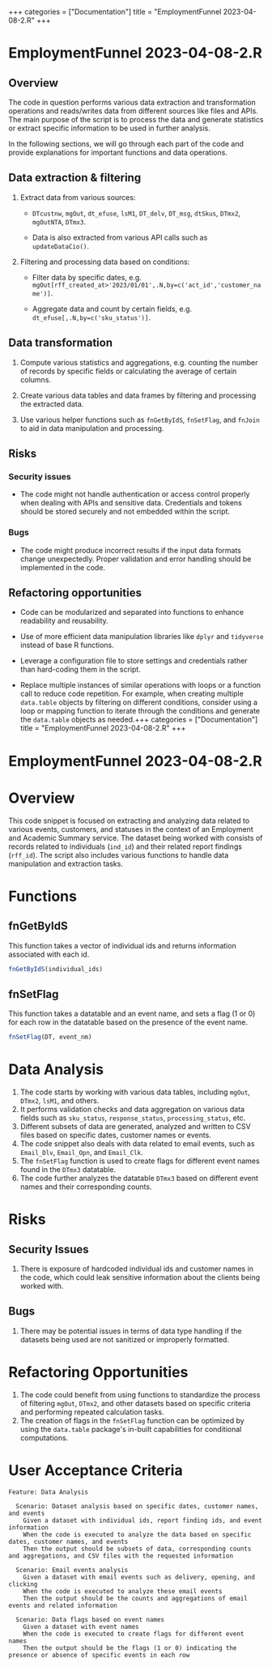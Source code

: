 +++
categories = ["Documentation"]
title = "EmploymentFunnel 2023-04-08-2.R"
+++


# EmploymentFunnel 2023-04-08-2.R
## Overview

The code in question performs various data extraction and transformation operations and reads/writes data from different sources like files and APIs. The main purpose of the script is to process the data and generate statistics or extract specific information to be used in further analysis.

In the following sections, we will go through each part of the code and provide explanations for important functions and data operations.

## Data extraction & filtering

1. Extract data from various sources:

   - `DTcustnw`, `mgOut`, `dt_efuse`, `lsM1`, `DT_delv`, `DT_msg`, `dtSkus`, `DTmx2`, `mgOutNTA`, `DTmx3`.
   
   - Data is also extracted from various API calls such as `updateDataCio()`.

2. Filtering and processing data based on conditions:

   - Filter data by specific dates, e.g. `mgOut[rff_created_at>'2023/01/01',.N,by=c('act_id','customer_name')]`.

   - Aggregate data and count by certain fields, e.g. `dt_efuse[,.N,by=c('sku_status')]`.

## Data transformation

1. Compute various statistics and aggregations, e.g. counting the number of records by specific fields or calculating the average of certain columns.

2. Create various data tables and data frames by filtering and processing the extracted data.

3. Use various helper functions such as `fnGetByIdS`, `fnSetFlag`, and `fnJoin` to aid in data manipulation and processing.

## Risks

### Security issues

- The code might not handle authentication or access control properly when dealing with APIs and sensitive data. Credentials and tokens should be stored securely and not embedded within the script.

### Bugs

- The code might produce incorrect results if the input data formats change unexpectedly. Proper validation and error handling should be implemented in the code.

## Refactoring opportunities

- Code can be modularized and separated into functions to enhance readability and reusability.

- Use of more efficient data manipulation libraries like `dplyr` and `tidyverse` instead of base R functions.

- Leverage a configuration file to store settings and credentials rather than hard-coding them in the script.

- Replace multiple instances of similar operations with loops or a function call to reduce code repetition. For example, when creating multiple `data.table` objects by filtering on different conditions, consider using a loop or mapping function to iterate through the conditions and generate the `data.table` objects as needed.+++
categories = ["Documentation"]
title = "EmploymentFunnel 2023-04-08-2.R"
+++


# EmploymentFunnel 2023-04-08-2.R
# Overview

This code snippet is focused on extracting and analyzing data related to various events, customers, and statuses in the context of an Employment and Academic Summary service. The dataset being worked with consists of records related to individuals (`ind_id`) and their related report findings (`rff_id`). The script also includes various functions to handle data manipulation and extraction tasks.

# Functions

## fnGetByIdS

This function takes a vector of individual ids and returns information associated with each id.

```R
fnGetByIdS(individual_ids)
```

## fnSetFlag

This function takes a datatable and an event name, and sets a flag (1 or 0) for each row in the datatable based on the presence of the event name.

```R
fnSetFlag(DT, event_nm)
```

# Data Analysis

1. The code starts by working with various data tables, including `mgOut`, `DTmx2`, `lsM1`, and others.
2. It performs validation checks and data aggregation on various data fields such as `sku_status`, `response_status`, `processing_status`, etc.
3. Different subsets of data are generated, analyzed and written to CSV files based on specific dates, customer names or events.
4. The code snippet also deals with data related to email events, such as `Email_Dlv`, `Email_Opn`, and `Email_Clk`.
5. The `fnSetFlag` function is used to create flags for different event names found in the `DTmx3` datatable.
6. The code further analyzes the datatable `DTmx3` based on different event names and their corresponding counts.

# Risks

## Security Issues

1. There is exposure of hardcoded individual ids and customer names in the code, which could leak sensitive information about the clients being worked with.

## Bugs

1. There may be potential issues in terms of data type handling if the datasets being used are not sanitized or improperly formatted.

# Refactoring Opportunities

1. The code could benefit from using functions to standardize the process of filtering `mgOut`, `DTmx2`, and other datasets based on specific criteria and performing repeated calculation tasks.
2. The creation of flags in the `fnSetFlag` function can be optimized by using the `data.table` package's in-built capabilities for conditional computations.

# User Acceptance Criteria

```gherkin
Feature: Data Analysis

  Scenario: Dataset analysis based on specific dates, customer names, and events
    Given a dataset with individual ids, report finding ids, and event information
    When the code is executed to analyze the data based on specific dates, customer names, and events
    Then the output should be subsets of data, corresponding counts and aggregations, and CSV files with the requested information
  
  Scenario: Email events analysis
    Given a dataset with email events such as delivery, opening, and clicking
    When the code is executed to analyze these email events
    Then the output should be the counts and aggregations of email events and related information

  Scenario: Data flags based on event names
    Given a dataset with event names
    When the code is executed to create flags for different event names
    Then the output should be the flags (1 or 0) indicating the presence or absence of specific events in each row
```